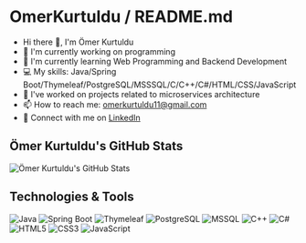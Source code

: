 # OmerKurtuldu / README.md

- Hi there 👋, I'm Ömer Kurtuldu
- 🌱 I'm currently working on programming
- 🌱 I'm currently learning Web Programming and Backend Development
- 💻 My skills: Java/Spring Boot/Thymeleaf/PostgreSQL/MSSSQL/C/C++/C#/HTML/CSS/JavaScript
- 🔧 I've worked on projects related to microservices architecture
- 📫 How to reach me: omerkurtuldu11@gmail.com
- 👔 Connect with me on [LinkedIn](https://www.linkedin.com/in/omerkurtuldu11/)

## Ömer Kurtuldu's GitHub Stats

![Ömer Kurtuldu's GitHub Stats](https://github-readme-stats.vercel.app/api?username=OmerKurtuldu&show_icons=true&theme=dark&count_private=true)

## Technologies & Tools

![Java](https://img.shields.io/badge/Java-ED8B00?style=for-the-badge&logo=java&logoColor=white)
![Spring Boot](https://img.shields.io/badge/Spring%20Boot-6DB33F?style=for-the-badge&logo=spring-boot&logoColor=white)
![Thymeleaf](https://img.shields.io/badge/Thymeleaf-005F0F?style=for-the-badge&logo=thymeleaf&logoColor=white)
![PostgreSQL](https://img.shields.io/badge/PostgreSQL-316192?style=for-the-badge&logo=postgresql&logoColor=white)
![MSSQL](https://img.shields.io/badge/Microsoft%20SQL%20Server-CC2927?style=for-the-badge&logo=microsoft-sql-server&logoColor=white)
![C++](https://img.shields.io/badge/C%2B%2B-00599C?style=for-the-badge&logo=c%2B%2B&logoColor=white)
![C#](https://img.shields.io/badge/C%23-239120?style=for-the-badge&logo=c-sharp&logoColor=white)
![HTML5](https://img.shields.io/badge/HTML5-E34F26?style=for-the-badge&logo=html5&logoColor=white)
![CSS3](https://img.shields.io/badge/CSS3-1572B6?style=for-the-badge&logo=css3&logoColor=white)
![JavaScript](https://img.shields.io/badge/JavaScript-F7DF1E?style=for-the-badge&logo=javascript&logoColor=black)

